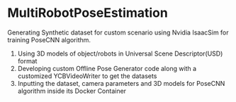 # MultiRobotPoseEstimation
Generating Synthetic dataset for custom scenario using Nvidia IsaacSim for training PoseCNN algorithm.
1. Using 3D models of object/robots in Universal Scene Descriptor(USD) format
2. Developing custom Offline Pose Generator code along with a customized YCBVideoWriter to get the datasets
3. Inputting the dataset, camera parameters and 3D models for PoseCNN algorithm inside its Docker Container
